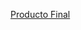 [Producto Final](https://drive.google.com/file/d/1VidqCTytkjIdAVsIUOMLZWKgeEoi_foW/view?usp=sharing)

